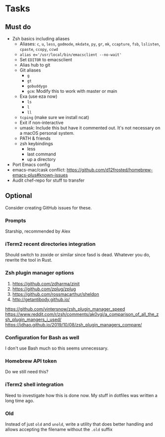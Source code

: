 # Tasks

## Must do

- Zsh basics including aliases
  - Aliases: `c`, `u`, `less`, `godmode`, `mkdate`, `py`, `gr`, `mk`, `ccapture`, `fsb`, `lslisten`, `cpaste`, `ccopy`, `ccwd`
  - `alias e='/usr/local/bin/emacsclient --no-wait'`
  - Set `EDITOR` to emacsclient
  - Alias hub to git
  - Git aliases
    - `g`
    - `gt`
    - `gobuddygo`
    - `gcm`: Modify this to work with master or main
  - Exa (use eza now)
    - `ls`
    - `l`
    - `ll`
  - `tcping` (make sure we install ncat)
  - Exit if non-interactive
  - umask: Include this but have it commented out. It's not necessary on a macOS personal system.
  - PATH & friends
  - zsh keybindings
    - less
    - last command
    - up a directory
- Port Emacs config
- emacs-mac/cask conflict: https://github.com/d12frosted/homebrew-emacs-plus#known-issues
- Audit chef-repo for stuff to transfer

## Optional

Consider creating GitHub issues for these.

### Prompts

Starship, recommended by Alex

### iTerm2 recent directories integration

Should switch to zoxide or similar since fasd is dead. Whatever you do, rewrite the tool in Rust.

### Zsh plugin manager options

1. https://github.com/zdharma/zinit
1. https://github.com/zplug/zplug
1. https://github.com/rossmacarthur/sheldon
1. http://getantibody.github.io/

https://github.com/vintersnow/zsh_plugin_manager_speed
https://www.reddit.com/r/zsh/comments/ak0vgi/a_comparison_of_all_the_zsh_plugin_mangers_i_used/
https://jdhao.github.io/2019/10/08/zsh_plugin_managers_compare/

### Configuration for Bash as well

I don't use Bash much so this seems unnecessary.

### Homebrew API token

Do we still need this?

### iTerm2 shell integration

Need to investigate how this is done now. My stuff in dotfiles was written a long time ago.

### Old

Instead of just `old` and `unold`, write a utility that does better handling and allows accepting the filename without the `.old` suffix
